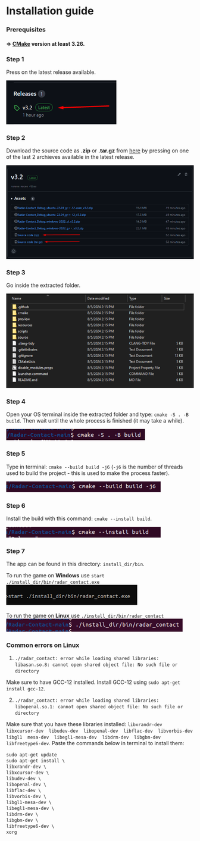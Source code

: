 # Installation guide

### Prerequisites
#### => [CMake](https://cmake.org/) version at least 3.26.

### Step 1

Press on the latest release available.

![](./installation/step1.png)

### Step 2

Download the source code as **.zip** or **.tar.gz** from [here](https://github.com/Bogdanctx/Radar-Contact/releases) by pressing on one of the last 2 archieves available in the latest release.

![](./installation/step2.png)

### Step 3

Go inside the extracted folder.

![](./installation/step3.png)

### Step 4

Open your OS terminal inside the extracted folder and type: ```cmake -S . -B build```. Then wait until the whole
process is finished (it may take a while).

![](./installation/step4.png)

### Step 5

Type in terminal: ```cmake --build build -j6``` (```-j6``` is the number of
threads used to build the project - this is used to make the process faster).

![](./installation/step5.png)

### Step 6

Install the build with this command: ```cmake --install build```.

![](./installation/step6.png)

### Step 7

The app can be found in this directory: ```install_dir/bin```.

To run the game on <b>Windows</b> use ```start ./install_dir/bin/radar_contact.exe``` <br>
![](./installation/step7.png)
<br><br>
To run the game on <b>Linux</b> use ```./install_dir/bin/radar_contact``` <br>
![](./installation/step7.1.png)

### Common errors on Linux

1) ```./radar_contact: error while loading shared libraries: libasan.so.8: cannot open shared object file: No such file or directory```

Make sure to have GCC-12 installed. Install GCC-12 using ```sudo apt-get install gcc-12```.


2) ```./radar_contact: error while loading shared libraries: libopenal.so.1: cannot open shared object file: No such file or directory```

Make sure that you have these libraries installed: ```libxrandr-dev  libxcursor-dev  libudev-dev  libopenal-dev  libflac-dev  libvorbis-dev libgl1  mesa-dev  libegl1-mesa-dev  libdrm-dev  libgbm-dev  libfreetype6-dev```.
Paste the commands below in terminal to install them:
```
sudo apt-get update
sudo apt-get install \
libxrandr-dev \
libxcursor-dev \
libudev-dev \
libopenal-dev \
libflac-dev \
libvorbis-dev \
libgl1-mesa-dev \
libegl1-mesa-dev \
libdrm-dev \
libgbm-dev \
libfreetype6-dev \
xorg
```